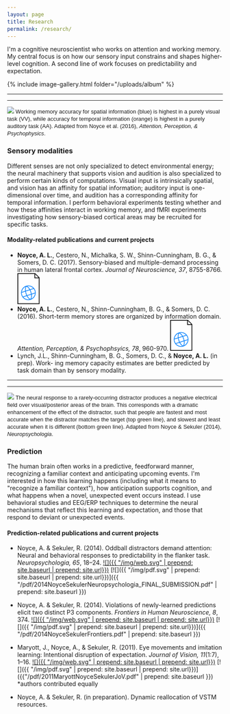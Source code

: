 ```yaml
---
layout: page
title: Research
permalink: /research/
---
```


I'm a cognitive neuroscientist who works on attention and working memory. My central focus is on how our sensory input constrains and shapes higher-level cognition. A second line of work focuses on predictability and expectation.

{% include image-gallery.html folder="/uploads/album" %}

---
---

<div class="callout">
  <span style="font-family: Helvetica,Arial,sans-serif; font-size: small;">
   <img src = "{{ "/img/VAST.png" | prepend: site.baseurl | prepend: site.url}}" /> 
   Working memory accuracy for spatial information (blue) is highest in a purely visual task (VV), while accuracy for temporal information (orange) is highest in a purely auditory task (AA). Adapted from Noyce et al. (2016), <em>Attention, Perception, & Psychophysics</em>.
  </span>
 </div>

### Sensory modalities

Different senses are not only specialized to detect environmental energy; the neural machinery that supports vision and audition is also specialized to perform certain kinds of computations. Visual input is intrinsically spatial, and vision has an affinity for spatial information; auditory input is one-dimensional over time, and audition has a corresponding affinity for temporal information. I perform behavioral experiments testing whether and how these affinities interact in working memory, and fMRI experiments investigating how sensory-biased cortical areas may be recruited for specific tasks.

#### Modality-related publications and current projects

* **Noyce, A. L.**, Cestero, N., Michalka, S. W., Shinn-Cunningham, B. G., & Somers, D. C. (2017). Sensory-biased and multiple-demand processing in human lateral frontal cortex. *Journal of Neuroscience, 37*, 8755-8766.
[![](/img/web.svg)](http://www.jneurosci.org/content/37/36/8755)
* **Noyce, A. L.**, Cestero, N., Shinn-Cunningham, B. G., & Somers, D. C. (2016). Short-term memory stores are organized by information domain. *Attention, Perception, & Psychophsyics, 78*, 960-970.
[![](/img/web.svg)](http://link.springer.com/article/10.3758/s13414-015-1056-5)
* Lynch, J.L., Shinn-Cunningham, B. G., Somers, D. C., & **Noyce, A. L.** (in prep). Work- ing memory capacity estimates are better predicted by task domain than by sensory modality.

---
---

<div class="callout">
  <span style="font-family: Helvetica,Arial,sans-serif; font-size: small;">
   <img src = "{{ "/img/vMMN.png" | prepend: site.baseurl | prepend: site.url}}" /> 
   The neural response to a rarely-occurring distractor produces a negative electrical field over visual/posterior areas of the brain. This corresponds with a dramatic enhancement of the effect of the distractor, such that people are fastest and most accurate when the distractor matches the target (top green line), and slowest and least accurate when it is different (bottom green line). Adapted from Noyce & Sekuler (2014), <em>Neuropsychologia</em>.
  </span>
 </div>

### Prediction

The human brain often works in a predictive, feedforward manner, recognizing a familiar context and anticipating upcoming events. I'm interested in how this learning happens (including what it means to "recognize a familiar context"), how anticipation supports cognition, and what happens when a novel, unexpected event occurs instead. I use behavioral studies and EEG/ERP techniques to determine the neural mechanisms that reflect this learning and expectation, and those that respond to deviant or unexpected events.

#### Prediction-related publications and current projects
* Noyce, A. & Sekuler, R. (2014). Oddball distractors demand attention: Neural and behavioral responses to predictability in the flanker task. *Neuropsychologia, 65*, 18–24. 
[![]({{ "/img/web.svg" | prepend: site.baseurl | prepend: site.url}})](http://www.sciencedirect.com/science/article/pii/S0028393214003625)
[![]({{ "/img/pdf.svg" | prepend: site.baseurl | prepend: site.url}})]({{ "/pdf/2014NoyceSekulerNeuropsychologia_FINAL_SUBMISSION.pdf" | prepend: site.baseurl }})
* Noyce, A. & Sekuler, R. (2014). Violations of newly-learned predictions elicit two distinct P3 components. *Frontiers in Human Neuroscience, 8*, 374. 
[![]({{ "/img/web.svg" | prepend: site.baseurl | prepend: site.url}})](http://journal.frontiersin.org/article/10.3389/fnhum.2014.00374/abstract) 
[![]({{ "/img/pdf.svg" | prepend: site.baseurl | prepend: site.url}})]({{ "/pdf/2014NoyceSekulerFrontiers.pdf" | prepend: site.baseurl }})

* Maryott, J., Noyce, A., & Sekuler, R. (2011). Eye movements and imitation learning: Intentional disruption of expectation. *Journal of Vision, 11*(1:7), 1–16.
[![]({{ "/img/web.svg" | prepend: site.baseurl | prepend: site.url}})](http://jov.arvojournals.org/article.aspx?articleid=2191765) [![]({{ "/img/pdf.svg" | prepend: site.baseurl | prepend: site.url}})]({{"/pdf/2011MaryottNoyceSekulerJoV.pdf" | prepend: site.baseurl }}) <br /> *authors contributed equally
* Noyce, A. & Sekuler, R. (in preparation). Dynamic reallocation of VSTM resources.




